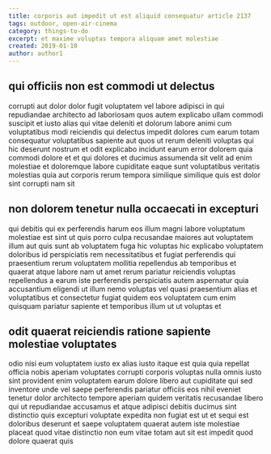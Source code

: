 ```yaml
---
title: corporis aut impedit ut est aliquid consequatur article 2137
tags: outdoor, open-air-cinema
category: things-to-do
excerpt: et maxime voluptas tempora aliquam amet molestiae
created: 2019-01-10
author: author1
---
```


## qui officiis non est commodi ut delectus

corrupti aut dolor dolor fugit voluptatem vel labore adipisci in qui repudiandae architecto ad laboriosam quos autem explicabo ullam commodi suscipit et iusto alias qui vitae deleniti et dolorum labore animi cum voluptatibus modi reiciendis qui delectus impedit dolores cum earum totam consequatur voluptatibus sapiente aut quos ut rerum deleniti voluptas qui hic deserunt nostrum et odit explicabo incidunt earum error dolorem quia commodi dolore et et qui dolores et ducimus assumenda sit velit ad enim molestiae et doloremque labore cupiditate eaque sunt voluptatibus veritatis molestias quia aut corporis rerum tempora similique similique quis est dolor sint corrupti nam sit

## non dolorem tenetur nulla occaecati in excepturi

qui debitis qui ex perferendis harum eos illum magni labore voluptatum molestiae est sint ut quis porro culpa recusandae maiores aut voluptatem illum aut quis sunt ab voluptatem fuga hic voluptas hic explicabo voluptatem doloribus id perspiciatis rem necessitatibus et fugiat perferendis qui praesentium rerum voluptatem mollitia repellendus ab temporibus et quaerat atque labore nam ut amet rerum pariatur reiciendis voluptas repellendus a earum iste perferendis perspiciatis autem aspernatur quia accusantium eligendi ut illum nemo voluptas vel quasi praesentium alias et voluptatibus et consectetur fugiat quidem eos voluptatem cum enim quisquam pariatur sapiente et temporibus illum ut ut voluptas et

## odit quaerat reiciendis ratione sapiente molestiae voluptates

odio nisi eum voluptatem iusto ex alias iusto itaque est quia quia repellat officia nobis aperiam voluptates corrupti corporis voluptas nulla omnis iusto sint provident enim voluptatem earum dolore libero aut cupiditate qui sed inventore unde vel saepe perferendis pariatur officiis eos nihil eveniet tenetur dolor architecto tempore aperiam quidem veritatis recusandae libero qui ut repudiandae accusamus et atque adipisci debitis ducimus sint distinctio quis excepturi voluptate expedita non fugiat est ut et sequi est doloribus deserunt et saepe voluptatem quaerat autem iste molestiae placeat quod vitae distinctio non eum vitae totam aut sit est impedit quod dolore quaerat quis
